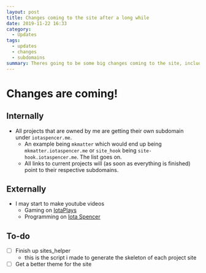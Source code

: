 ```yaml
---
layout: post
title: Changes coming to the site after a long while
date: 2019-11-22 16:33
category:
  - Updates
tags:
  - updates
  - changes
  - subdomains
summary: Theres going to be some big changes coming to the site, including subdomains for projects, and other similar things, guides that were with projects will be moved over to their own subdomains.
---
```

# Changes are coming!

## Internally

* All projects that are owned by me are getting their own subdomain under `iotaspencer.me`.  
  * An example being `mkmatter` which would end up being `mkmatter.iotaspencer.me` or `site_hook` being `site-hook.iotaspencer.me`. The list goes on.
  * All links to current projects will (as soon as everything is finished) point to their respective subdomains.

## Externally

* I may start to make youtube videos
  * Gaming on [IotaPlays](https://www.youtube.com/channel/UCvFYJhzNR8jXpACEdvL6Btg) 
  * Programming on [Iota Spencer](https://www.youtube.com/channel/UCk2QkzGvmqO-GUzV59b_8Hw)
## To-do

  - [ ] Finish up sites_helper
    - this is the script i made to generate the skeleton of each project site
  - [ ] Get a better theme for the site
